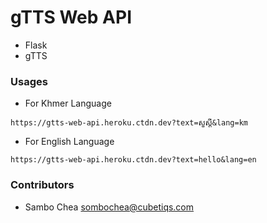 # gTTS Web API
- Flask
- gTTS

### Usages
- For Khmer Language
```text
https://gtts-web-api.heroku.ctdn.dev?text=សួស្ដី&lang=km
```

- For English Language
```text
https://gtts-web-api.heroku.ctdn.dev?text=hello&lang=en
```


### Contributors
- Sambo Chea <sombochea@cubetiqs.com>